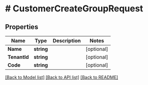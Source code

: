 # # CustomerCreateGroupRequest


## Properties 


Name | Type | Description | Notes
------------ | ------------- | ------------- | -------------
**Name**| **string** |   | [optional]
**TenantId**| **string** |   | [optional]
**Code**| **string** |   | [optional]


[[Back to Model list]](../../README.md#models) [[Back to API list]](../../README.md#endpoints) [[Back to README]](../../README.md)

